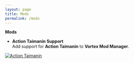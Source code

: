 ```yaml
---
layout: page
title: Mods
permalink: /mods
---
```


**Mods**<br />

 * **Action Taimanin Support**<br /> 
 Add support for **Action Taimanin** to **Vortex Mod Manager**.<br />

 [![Action Taimanin][ATS-01]][ATS-02]


[ATS-01]: https://cdn2.steamgriddb.com/file/sgdb-cdn/thumb/f5adeec0547f82c7103134678857c61b.jpg
[ATS-02]: https://www.nexusmods.com/site/mods/546
